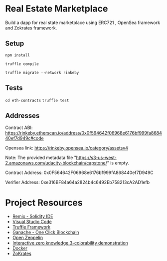 # Real Estate Marketplace
Build a dapp for real state marketplace using ERC721 , OpenSea framework and Zokrates framework.

## Setup

`npm install`

`truffle compile`

`truffle migrate --network rinkeby`

## Tests

`cd eth-contracts`
`truffle test`

## Addresses
Contract ABI:
https://rinkeby.etherscan.io/address/0x0f564642f06968e6176bf999fa868440ef7d949c#code

Opensea link: 
https://rinkeby.opensea.io/category/assetsv4


Note: The provided metadata file "https://s3-us-west-2.amazonaws.com/udacity-blockchain/capstone/" is empty.

Contract Address: 0x0F564642F06968e6176bf999fA868440ef7D949C

Verifier Address: 0xe316BF84a64a2824b4c6492Eb758213cA2AD1efb

# Project Resources

* [Remix - Solidity IDE](https://remix.ethereum.org/)
* [Visual Studio Code](https://code.visualstudio.com/)
* [Truffle Framework](https://truffleframework.com/)
* [Ganache - One Click Blockchain](https://truffleframework.com/ganache)
* [Open Zeppelin ](https://openzeppelin.org/)
* [Interactive zero knowledge 3-colorability demonstration](http://web.mit.edu/~ezyang/Public/graph/svg.html)
* [Docker](https://docs.docker.com/install/)
* [ZoKrates](https://github.com/Zokrates/ZoKrates)
